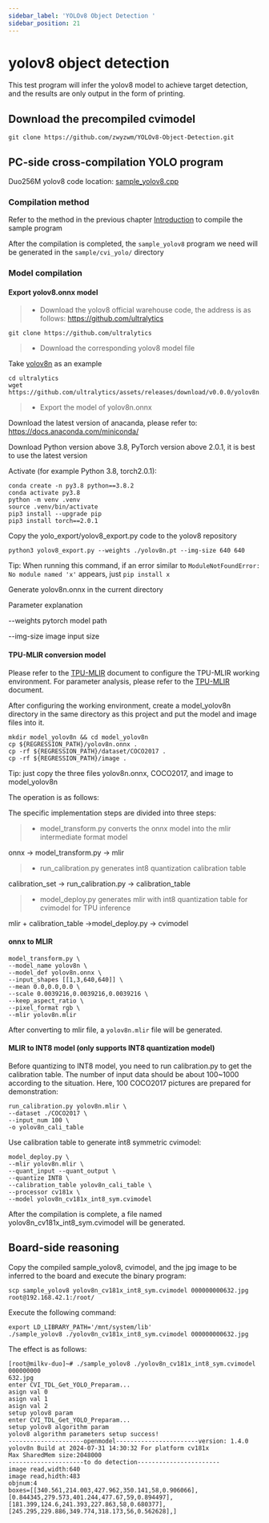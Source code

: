 ```yaml
---
sidebar_label: 'YOLOv8 Object Detection '
sidebar_position: 21
---
```


# yolov8 object detection

This test program will infer the yolov8 model to achieve target detection, and the results are only output in the form of printing.

## Download the precompiled cvimodel

```
git clone https://github.com/zwyzwm/YOLOv8-Object-Detection.git
```

## PC-side cross-compilation YOLO program

Duo256M yolov8 code location: [sample_yolov8.cpp](https://github.com/milkv-duo/cvitek-tdl-sdk-sg200x/blob/main/sample/cvi_yolo/sample_yolov8.cpp)

### Compilation method

Refer to the method in the previous chapter [Introduction](https://milkv.io/zh/docs/duo/application-development/tdl-sdk/tdl-sdk-introduction) to compile the sample program

After the compilation is completed, the `sample_yolov8` program we need will be generated in the `sample/cvi_yolo/` directory

### Model compilation

#### Export yolov8.onnx model
> - Download the yolov8 official warehouse code, the address is as follows: https://github.com/ultralytics

`git clone https://github.com/ultralytics`

> - Download the corresponding yolov8 model file

Take [yolov8n](https://github.com/ultralytics/assets/releases/download/v0.0.0/yolov8n.pt) as an example

```
cd ultralytics
wget https://github.com/ultralytics/assets/releases/download/v0.0.0/yolov8n.pt
```

> - Export the model of yolov8n.onnx

Download the latest version of anacanda, please refer to: https://docs.anaconda.com/miniconda/

Download Python version above 3.8, PyTorch version above 2.0.1, it is best to use the latest version

Activate (for example Python 3.8, torch2.0.1):

```
conda create -n py3.8 python==3.8.2
conda activate py3.8
python -m venv .venv
source .venv/bin/activate
pip3 install --upgrade pip
pip3 install torch==2.0.1
```

Copy the yolo_export/yolov8_export.py code to the yolov8 repository

```
python3 yolov8_export.py --weights ./yolov8n.pt --img-size 640 640
```

Tip: When running this command, if an error similar to `ModuleNotFoundError: No module named 'x'` appears, just `pip install x`

Generate yolov8n.onnx in the current directory

Parameter explanation

--weights pytorch model path

--img-size image input size

#### TPU-MLIR conversion model

Please refer to the [TPU-MLIR](https://github.com/sophgo/tpu-mlir) document to configure the TPU-MLIR working environment. For parameter analysis, please refer to the [TPU-MLIR](https://github.com/sophgo/tpu-mlir) document.

After configuring the working environment, create a model_yolov8n directory in the same directory as this project and put the model and image files into it.

```
mkdir model_yolov8n && cd model_yolov8n
cp ${REGRESSION_PATH}/yolov8n.onnx .
cp -rf ${REGRESSION_PATH}/dataset/COCO2017 .
cp -rf ${REGRESSION_PATH}/image .
```

Tip: just copy the three files yolov8n.onnx, COCO2017, and image to model_yolov8n

The operation is as follows:

The specific implementation steps are divided into three steps:

> - model_transform.py converts the onnx model into the mlir intermediate format model

onnx -> model_transform.py -> mlir

> - run_calibration.py generates int8 quantization calibration table

calibration_set -> run_calibration.py -> calibration_table

> - model_deploy.py generates mlir with int8 quantization table for cvimodel for TPU inference

mlir + calibration_table ->model_deploy.py -> cvimodel

#### onnx to MLIR


```
model_transform.py \
--model_name yolov8n \
--model_def yolov8n.onnx \
--input_shapes [[1,3,640,640]] \
--mean 0.0,0.0,0.0 \
--scale 0.0039216,0.0039216,0.0039216 \
--keep_aspect_ratio \
--pixel_format rgb \
--mlir yolov8n.mlir
```

After converting to mlir file, a `yolov8n.mlir` file will be generated.

#### MLIR to INT8 model (only supports INT8 quantization model)

Before quantizing to INT8 model, you need to run calibration.py to get the calibration table. The number of input data should be about 100~1000 according to the situation. Here, 100 COCO2017 pictures are prepared for demonstration:

```
run_calibration.py yolov8n.mlir \
--dataset ./COCO2017 \
--input_num 100 \
-o yolov8n_cali_table
```

Use calibration table to generate int8 symmetric cvimodel:

```
model_deploy.py \
--mlir yolov8n.mlir \
--quant_input --quant_output \
--quantize INT8 \
--calibration_table yolov8n_cali_table \
--processor cv181x \
--model yolov8n_cv181x_int8_sym.cvimodel
```
After the compilation is complete, a file named yolov8n_cv181x_int8_sym.cvimodel will be generated.

## Board-side reasoning

Copy the compiled sample_yolov8, cvimodel, and the jpg image to be inferred to the board and execute the binary program:

`scp sample_yolov8 yolov8n_cv181x_int8_sym.cvimodel 000000000632.jpg root@192.168.42.1:/root/`

Execute the following command:

```
export LD_LIBRARY_PATH='/mnt/system/lib'
./sample_yolov8 ./yolov8n_cv181x_int8_sym.cvimodel 000000000632.jpg
```

The effect is as follows:

```
[root@milkv-duo]~# ./sample_yolov8 ./yolov8n_cv181x_int8_sym.cvimodel  000000000
632.jpg
enter CVI_TDL_Get_YOLO_Preparam...
asign val 0 
asign val 1 
asign val 2 
setup yolov8 param 
enter CVI_TDL_Get_YOLO_Preparam...
setup yolov8 algorithm param 
yolov8 algorithm parameters setup success!
---------------------openmodel-----------------------version: 1.4.0
yolov8n Build at 2024-07-31 14:30:32 For platform cv181x
Max SharedMem size:2048000
---------------------to do detection-----------------------
image read,width:640
image read,hidth:483
objnum:4
boxes=[[340.561,214.003,427.962,350.141,58,0.906066],[0.844345,279.573,401.244,477.67,59,0.894497],[181.399,124.6,241.393,227.863,58,0.680377],[245.295,229.886,349.774,318.173,56,0.562628],]
```
